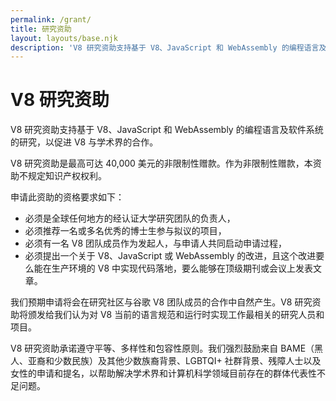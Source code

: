 ```yaml
---
permalink: /grant/
title: 研究资助
layout: layouts/base.njk
description: 'V8 研究资助支持基于 V8、JavaScript 和 WebAssembly 的编程语言及软件系统研究。'
---
```

# V8 研究资助

V8 研究资助支持基于 V8、JavaScript 和 WebAssembly 的编程语言及软件系统的研究，以促进 V8 与学术界的合作。

V8 研究资助是最高可达 40,000 美元的非限制性赠款。作为非限制性赠款，本资助不规定知识产权权利。

申请此资助的资格要求如下：

- 必须是全球任何地方的经认证大学研究团队的负责人，
- 必须推荐一名或多名优秀的博士生参与拟议的项目，
- 必须有一名 V8 团队成员作为发起人，与申请人共同启动申请过程，
- 必须提出一个关于 V8、JavaScript 或 WebAssembly 的改进，且这个改进要么能在生产环境的 V8 中实现代码落地，要么能够在顶级期刊或会议上发表文章。

我们预期申请将会在研究社区与谷歌 V8 团队成员的合作中自然产生。V8 研究资助将颁发给我们认为对 V8 当前的语言规范和运行时实现工作最相关的研究人员和项目。

V8 研究资助承诺遵守平等、多样性和包容性原则。我们强烈鼓励来自 BAME（黑人、亚裔和少数民族）及其他少数族裔背景、LGBTQI+ 社群背景、残障人士以及女性的申请和提名，以帮助解决学术界和计算机科学领域目前存在的群体代表性不足问题。
